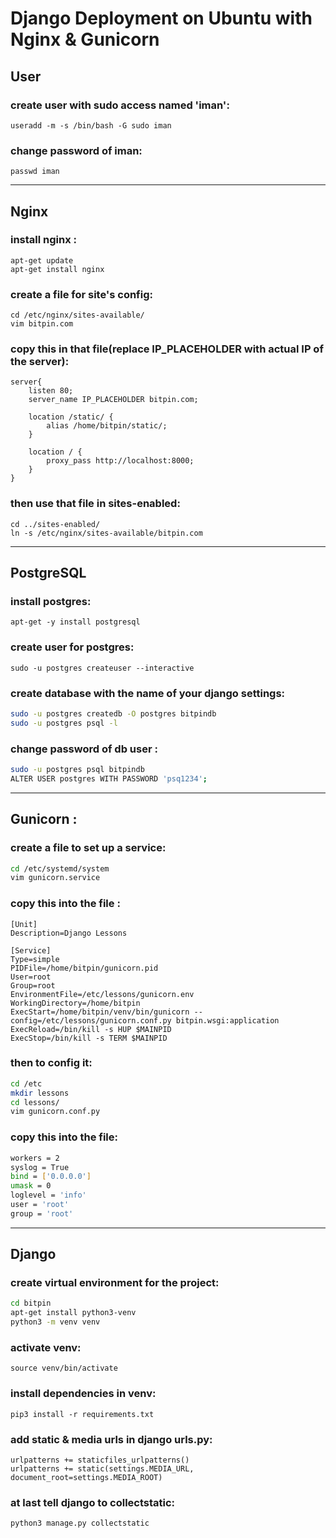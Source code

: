 # Django Deployment on Ubuntu with Nginx & Gunicorn

## User
### create user with sudo access named 'iman':
`useradd -m -s /bin/bash -G sudo iman`
### change password of iman:
`passwd iman`

---

## Nginx
### install nginx : 
```
apt-get update
apt-get install nginx
```

### create a file for site's config:
```
cd /etc/nginx/sites-available/
vim bitpin.com
```

### copy this in that file(replace IP_PLACEHOLDER with actual IP of the server):
```
server{
    listen 80;
    server_name IP_PLACEHOLDER bitpin.com;
    
    location /static/ {
        alias /home/bitpin/static/;
    } 
    
    location / {
        proxy_pass http://localhost:8000;
    }
}
```

### then use that file in sites-enabled:
```
cd ../sites-enabled/
ln -s /etc/nginx/sites-available/bitpin.com
```
---

## PostgreSQL

### install postgres:
`apt-get -y install postgresql`

### create user for postgres:
`sudo -u postgres createuser --interactive`

### create database with the name of your django settings:
```bash
sudo -u postgres createdb -O postgres bitpindb
sudo -u postgres psql -l
```

### change password of db user : 
```bash
sudo -u postgres psql bitpindb
ALTER USER postgres WITH PASSWORD 'psq1234';
```
---

## Gunicorn : 

### create a file to set up a service:
```bash
cd /etc/systemd/system
vim gunicorn.service
```

### copy this into the file : 
```
[Unit]
Description=Django Lessons

[Service]
Type=simple
PIDFile=/home/bitpin/gunicorn.pid
User=root
Group=root
EnvironmentFile=/etc/lessons/gunicorn.env
WorkingDirectory=/home/bitpin
ExecStart=/home/bitpin/venv/bin/gunicorn --config=/etc/lessons/gunicorn.conf.py bitpin.wsgi:application
ExecReload=/bin/kill -s HUP $MAINPID
ExecStop=/bin/kill -s TERM $MAINPID
```

### then to config it:
```bash
cd /etc
mkdir lessons
cd lessons/
vim gunicorn.conf.py
```

### copy this into the file: 
```bash
workers = 2
syslog = True
bind = ['0.0.0.0']
umask = 0
loglevel = 'info'
user = 'root'
group = 'root'
```
---

## Django
### create virtual environment for the project:
```bash
cd bitpin
apt-get install python3-venv
python3 -m venv venv
```

### activate venv:
`source venv/bin/activate`

### install dependencies in venv:
`pip3 install -r requirements.txt`

### add static & media urls in django urls.py:
```
urlpatterns += staticfiles_urlpatterns()
urlpatterns += static(settings.MEDIA_URL, document_root=settings.MEDIA_ROOT)
```

### at last tell django to collectstatic:
`python3 manage.py collectstatic`
